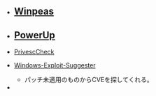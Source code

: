 - [Winpeas](https://github.com/peass-ng/PEASS-ng/tree/master/winPEAS)
	- 
- [PowerUp](https://github.com/PowerShellMafia/PowerSploit/tree/master/Privesc)
	- 
- [PrivescCheck](https://github.com/itm4n/PrivescCheck)

- [Windows-Exploit-Suggester](https://github.com/AonCyberLabs/Windows-Exploit-Suggester)
	- パッチ未適用のものからCVEを探してくれる。
- 